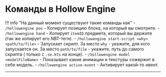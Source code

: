 # Команды в Hollow Engine

!!! info "На данный момент существуют такие команды как"
	- `/hollowengine pos` - Копирует позицию блока, на который вы смотрите.
	- `/hollowengine hand` - Копирует `itemID` предмета, который вы держите (так же копирует его 	NBT-теги).
	- `/hollowengine start-script <why> <path/to/file>` - Запускает скрипт. За место `why` - 	укажите, для кого запускается он. За место `path/to/file` - укажите, путь до самого скрипта (	только с `.se.kts` на конце).
	- `/hollowengine model <modelFileName>` - Показывает какие анимации и текстуры сожержит в себе 	модель.
	- `/hollowengine active-event` - Активирует какой-то ивент.


---